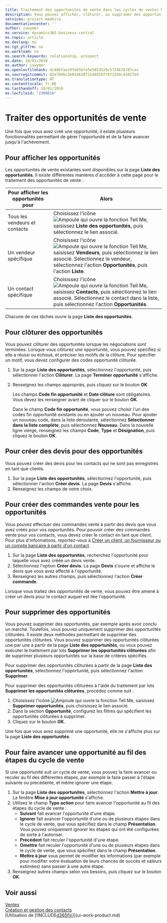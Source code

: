 ```yaml
---
title: Traitement des opportunités de vente dans les cycles de vente| Microsoft Docs
description: Vous pouvez afficher, clôturer, ou supprimer des opportunités de vente, et vous pouvez également créer des devis et des commandes vente pour des opportunités, et déplacer une opportunité à travers les étapes d'un cycle de vente.
services: project-madeira
documentationcenter: ''
author: jswymer
ms.service: dynamics365-business-central
ms.topic: article
ms.devlang: na
ms.tgt_pltfrm: na
ms.workload: na
ms.search.keywords: relationship, prospect
ms.date: 10/01/2019
ms.author: jswymer
ms.openlocfilehash: dc88bfaac0fe65bfa5e5053529c5724b76787cac
ms.sourcegitcommit: 02e704bc3e01d62072144919774f1244c42827e4
ms.translationtype: HT
ms.contentlocale: fr-BE
ms.lasthandoff: 10/01/2019
ms.locfileid: "2308816"
---
```

# <a name="process-sales-opportunities"></a>Traiter des opportunités de vente
Une fois que vous avez créé une opportunité, il existe plusieurs fonctionnalités permettant de gérer l'opportunité et de la faire avancer jusqu'à l'achèvement.

## <a name="to-view-opportunities"></a>Pour afficher les opportunités
Les opportunités de vente existantes sont disponibles sur la page **Liste des opportunités**. Il existe différentes manières d'accéder à cette page pour le traitement des opportunités de vente :

| Pour afficher les opportunités pour | Alors |
| --- | --- |
| Tous les vendeurs et contacts |Choisissez l'icône ![Ampoule qui ouvre la fonction Tell Me](media/ui-search/search_small.png "Dites-moi ce que vous voulez faire"), saisissez **Liste des opportunités**, puis sélectionnez le lien associé. |
| Un vendeur spécifique |Choisissez l'icône ![Ampoule qui ouvre la fonction Tell Me](media/ui-search/search_small.png "Dites-moi ce que vous voulez faire"), saisissez **Vendeurs**, puis sélectionnez le lien associé. Sélectionnez le vendeur, sélectionnez l'action **Opportunités**, puis l'action **Liste**. |
| Un contact spécifique |Choisissez l'icône ![Ampoule qui ouvre la fonction Tell Me](media/ui-search/search_small.png "Dites-moi ce que vous voulez faire"), saisissez **Contacts**, puis sélectionnez le lien associé. Sélectionnez le contact dans la liste, puis sélectionnez l'action **Opportunités**. |

Chacune de ces tâches ouvre la page **Liste des opportunités**.

## <a name="to-close-opportunities"></a>Pour clôturer des opportunités
Vous pouvez clôturer des opportunités lorsque les négociations sont terminées. Lorsque vous clôturez une opportunité, vous pouvez spécifiez si elle a réussi ou échoué, et préciser les motifs de la clôture. Pour spécifier un motif, vous devez configurer des codes opportunité clôturée.

1. Sur la page **Liste des opportunités**, sélectionnez l'opportunité, puis sélectionner l'action **Clôturer**. La page **Terminer opportunité** s'affiche.
2. Renseignez les champs appropriés, puis cliquez sur le bouton **OK**.

   Les champs **Code fin opportunité** et **Date clôture** sont obligatoires. Vous devez les renseigner avant de cliquer sur le bouton **OK**.

   Dans le champ **Code fin opportunité**, vous pouvez choisir l'un des codes fin opportunité existants ou en ajouter un nouveau. Pour ajouter un nouveau code, dans la liste déroulante, sélectionnez **Sélectionner dans la liste complète**, puis sélectionnez **Nouveau**. Dans la nouvelle ligne vierge, renseignez les champs **Code**, **Type** et **Désignation**, puis cliquez le bouton **OK**.

## <a name="to-create-quotes-for-opportunities"></a>Pour créer des devis pour des opportunités
Vous pouvez créer des devis pour les contacts qui ne sont pas enregistrés en tant que clients.

1. Sur la page **Liste des opportunités**, sélectionnez l'opportunité, puis sélectionner l'action **Créer devis**. La page **Devis** s'affiche.
2. Renseignez les champs de votre choix.

## <a name="to-create-sales-orders-for-opportunities"></a>Pour créer des commandes vente pour les opportunités
Vous pouvez effectuer des commandes vente à partir des devis que vous avez créés pour vos opportunités. Pour pouvoir créer des commandes vente pour vos contacts, vous devez créer le contact en tant que client. Pour plus d'informations, reportez-vous à [Créer un client, un fournisseur ou un compte bancaire à partir d'un contact](marketing-how-create-contacts-new-customers-vendors-bank-accounts.md).

1. Sur la page **Liste des opportunités**, recherchez l'opportunité pour laquelle vous avez créée un devis vente.
2. Sélectionnez l'option **Créer devis**. La page **Devis** s'ouvre et affiche le devis que vous avez affecté à l'opportunité.
3. Renseignez les autres champs, puis sélectionnez l'action **Créer commande**.

Lorsque vous traitez des opportunités de vente, vous pouvez être amené à créer un devis pour le contact auquel est liée l'opportunité.

## <a name="to-delete-opportunities"></a>Pour supprimer des opportunités
Vous pouvez supprimer des opportunités, par exemple après avoir conclu un marché. Toutefois, vous pouvez uniquement supprimer des opportunités clôturées. Il existe deux méthodes permettant de supprimer des opportunités clôturées. Vous pouvez supprimer des opportunités clôturées une par une à partir de la page **Liste des opportunités**, ou vous pouvez exécuter le traitement par lots **Supprimer les opportunités clôturées** afin de supprimer plusieurs opportunités sur la base de critères spécifiés.

Pour supprimer des opportunités clôturées à partir de la page **Liste des opportunités**, sélectionnez l'opportunité, puis sélectionnez l'action **Supprimer**.

Pour supprimer des opportunités clôturées à l'aide du traitement par lots **Supprimer les opportunités clôturées**, procédez comme suit :

1. Choisissez l'icône ![Ampoule qui ouvre la fonction Tell Me](media/ui-search/search_small.png "Dites-moi ce que vous voulez faire"), saisissez **Supprimer opportunités**, puis choisissez le lien associé.
2. Dans la section **Opportunité**, configurez les filtres qui spécifient les opportunités clôturées à supprimer.
3. Cliquez sur le bouton **OK**.

Une fois que vous avez supprimé une opportunité, elle ne s'affiche plus sur la page **Liste des opportunités**.

## <a name="to-move-an-opportunity-through-sales-cycle-stages"></a>Pour faire avancer une opportunité au fil des étapes du cycle de vente
Si une opportunité suit un cycle de vente, vous pouvez la faire avancer ou reculer au fil des différentes étapes, par exemple la faire passer à l'étape suivante ou précédente, et même ignorer une étape.

1. Sur la page **Liste des opportunités**, sélectionnez l'action **Mettre à jour**. La fenêtre **Mise à jour opportunité** s'affiche.
2. Utilisez le champ **Type action** pour faire avancer l'opportunité au fil des étapes du cycle de vente :
   * **Suivant** fait avancer l'opportunité d'une étape.
   * **Ignorer** fait avancer l'opportunité d'une ou de plusieurs étapes dans le cycle de vente, que vous spécifiez dans le champ **Présentation**. Vous pouvez uniquement ignorer les étapes qui ont été configurées de sorte à l'autoriser.
   * **Précédent** fait reculer l'opportunité d'une étape.
   * **Omettre** fait reculer l'opportunité d'une ou de plusieurs étapes dans le cycle de vente, que vous spécifiez dans le champ **Présentation**.
   * **Mettre à jour** vous permet de modifier les informations (par exemple pour modifier votre évaluation de leurs chances de succès et valeurs estimées) sans passer à une autre étape.
3. Renseignez autres champs selon vos besoins, puis cliquez sur le bouton **OK**.

## <a name="see-also"></a>Voir aussi
[Ventes](sales-manage-sales.md)  
[Création et gestion des contacts](marketing-contacts.md)  
[Utilisation de [!INCLUDE[d365fin](includes/d365fin_md.md)]](ui-work-product.md)
